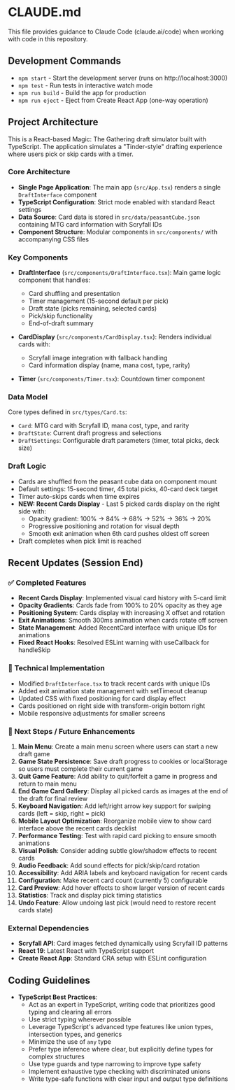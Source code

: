 # CLAUDE.md

This file provides guidance to Claude Code (claude.ai/code) when working with code in this repository.

## Development Commands

- `npm start` - Start the development server (runs on http://localhost:3000)
- `npm test` - Run tests in interactive watch mode
- `npm run build` - Build the app for production
- `npm run eject` - Eject from Create React App (one-way operation)

## Project Architecture

This is a React-based Magic: The Gathering draft simulator built with TypeScript. The application simulates a "Tinder-style" drafting experience where users pick or skip cards with a timer.

### Core Architecture

- **Single Page Application**: The main app (`src/App.tsx`) renders a single `DraftInterface` component
- **TypeScript Configuration**: Strict mode enabled with standard React settings
- **Data Source**: Card data is stored in `src/data/peasantCube.json` containing MTG card information with Scryfall IDs
- **Component Structure**: Modular components in `src/components/` with accompanying CSS files

### Key Components

- **DraftInterface** (`src/components/DraftInterface.tsx`): Main game logic component that handles:
  - Card shuffling and presentation
  - Timer management (15-second default per pick)
  - Draft state (picks remaining, selected cards)
  - Pick/skip functionality
  - End-of-draft summary
  
- **CardDisplay** (`src/components/CardDisplay.tsx`): Renders individual cards with:
  - Scryfall image integration with fallback handling
  - Card information display (name, mana cost, type, rarity)
  
- **Timer** (`src/components/Timer.tsx`): Countdown timer component

### Data Model

Core types defined in `src/types/Card.ts`:
- `Card`: MTG card with Scryfall ID, mana cost, type, and rarity
- `DraftState`: Current draft progress and selections  
- `DraftSettings`: Configurable draft parameters (timer, total picks, deck size)

### Draft Logic

- Cards are shuffled from the peasant cube data on component mount
- Default settings: 15-second timer, 45 total picks, 40-card deck target
- Timer auto-skips cards when time expires
- **NEW: Recent Cards Display** - Last 5 picked cards display on the right side with:
  - Opacity gradient: 100% → 84% → 68% → 52% → 36% → 20%
  - Progressive positioning and rotation for visual depth
  - Smooth exit animation when 6th card pushes oldest off screen
- Draft completes when pick limit is reached

## Recent Updates (Session End)

### ✅ Completed Features
- **Recent Cards Display**: Implemented visual card history with 5-card limit
- **Opacity Gradients**: Cards fade from 100% to 20% opacity as they age  
- **Positioning System**: Cards display with increasing X offset and rotation
- **Exit Animations**: Smooth 300ms animation when cards rotate off screen
- **State Management**: Added RecentCard interface with unique IDs for animations
- **Fixed React Hooks**: Resolved ESLint warning with useCallback for handleSkip

### 🔧 Technical Implementation
- Modified `DraftInterface.tsx` to track recent cards with unique IDs
- Added exit animation state management with setTimeout cleanup
- Updated CSS with fixed positioning for card display effect
- Cards positioned on right side with transform-origin bottom right
- Mobile responsive adjustments for smaller screens

### 🚀 Next Steps / Future Enhancements
1. **Main Menu**: Create a main menu screen where users can start a new draft game
2. **Game State Persistence**: Save draft progress to cookies or localStorage so users must complete their current game
3. **Quit Game Feature**: Add ability to quit/forfeit a game in progress and return to main menu
4. **End Game Card Gallery**: Display all picked cards as images at the end of the draft for final review
5. **Keyboard Navigation**: Add left/right arrow key support for swiping cards (left = skip, right = pick)
6. **Mobile Layout Optimization**: Reorganize mobile view to show card interface above the recent cards decklist
7. **Performance Testing**: Test with rapid card picking to ensure smooth animations
8. **Visual Polish**: Consider adding subtle glow/shadow effects to recent cards
9. **Audio Feedback**: Add sound effects for pick/skip/card rotation
10. **Accessibility**: Add ARIA labels and keyboard navigation for recent cards
11. **Configuration**: Make recent card count (currently 5) configurable
12. **Card Preview**: Add hover effects to show larger version of recent cards
13. **Statistics**: Track and display pick timing statistics
14. **Undo Feature**: Allow undoing last pick (would need to restore recent cards state)

### External Dependencies

- **Scryfall API**: Card images fetched dynamically using Scryfall ID patterns
- **React 19**: Latest React with TypeScript support
- **Create React App**: Standard CRA setup with ESLint configuration

## Coding Guidelines

- **TypeScript Best Practices**:
  - Act as an expert in TypeScript, writing code that prioritizes good typing and clearing all errors
  - Use strict typing wherever possible
  - Leverage TypeScript's advanced type features like union types, intersection types, and generics
  - Minimize the use of `any` type
  - Prefer type inference where clear, but explicitly define types for complex structures
  - Use type guards and type narrowing to improve type safety
  - Implement exhaustive type checking with discriminated unions
  - Write type-safe functions with clear input and output type definitions
